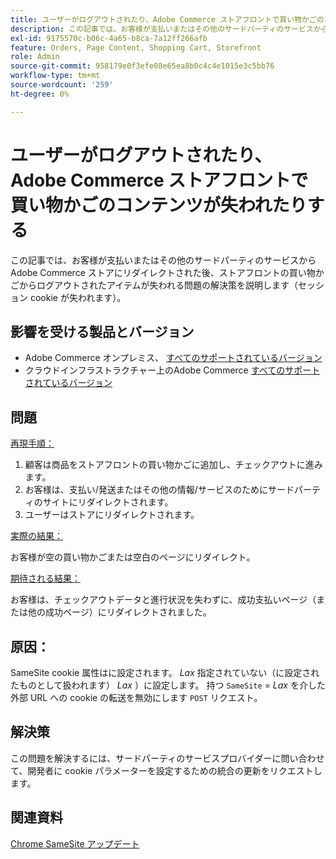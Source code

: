 ```yaml
---
title: ユーザーがログアウトされたり、Adobe Commerce ストアフロントで買い物かごのコンテンツが失われたりする
description: この記事では、お客様が支払いまたはその他のサードパーティのサービスからAdobe Commerce ストアにリダイレクトされた後、ストアフロントの買い物かごからログアウトされたアイテムが失われる問題の解決策と回避策を説明します（セッション cookie が失われます）。
exl-id: 9175570c-b06c-4a65-b8ca-7a12ff266afb
feature: Orders, Page Content, Shopping Cart, Storefront
role: Admin
source-git-commit: 958179e0f3efe08e65ea8b0c4c4e1015e3c5bb76
workflow-type: tm+mt
source-wordcount: '259'
ht-degree: 0%

---
```


# ユーザーがログアウトされたり、Adobe Commerce ストアフロントで買い物かごのコンテンツが失われたりする

この記事では、お客様が支払いまたはその他のサードパーティのサービスからAdobe Commerce ストアにリダイレクトされた後、ストアフロントの買い物かごからログアウトされたアイテムが失われる問題の解決策を説明します（セッション cookie が失われます）。

## 影響を受ける製品とバージョン

* Adobe Commerce オンプレミス、 [すべてのサポートされているバージョン](https://magento.com/sites/default/files/magento-software-lifecycle-policy.pdf)
* クラウドインフラストラクチャー上のAdobe Commerce [すべてのサポートされているバージョン](https://magento.com/sites/default/files/magento-software-lifecycle-policy.pdf)

## 問題

<u>再現手順：</u>

1. 顧客は商品をストアフロントの買い物かごに追加し、チェックアウトに進みます。
1. お客様は、支払い/発送またはその他の情報/サービスのためにサードパーティのサイトにリダイレクトされます。
1. ユーザーはストアにリダイレクトされます。

<u>実際の結果：</u>

お客様が空の買い物かごまたは空白のページにリダイレクト。

<u>期待される結果：</u>

お客様は、チェックアウトデータと進行状況を失わずに、成功支払いページ（または他の成功ページ）にリダイレクトされました。

## 原因：

SameSite cookie 属性はに設定されます。 *Lax* 指定されていない（に設定されたものとして扱われます） *Lax* ）に設定します。 持つ `SameSite` = *Lax* を介した外部 URL への cookie の転送を無効にします `POST` リクエスト。

## 解決策

この問題を解決するには、サードパーティのサービスプロバイダーに問い合わせて、開発者に cookie パラメーターを設定するための統合の更新をリクエストします。

## 関連資料

[Chrome SameSite アップデート](https://www.chromestatus.com/feature/5088147346030592)
